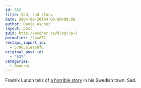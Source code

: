 ```yaml
---
id: 852
title: Sad, sad story
date: 2004-09-20T04:00:00+00:00
author: David Ascher
layout: post
guid: http://ascher.ca/blog/?p=3
permalink: /?p=852
restapi_import_id:
  - 5780561eab8f6
original_post_id:
  - "537"
categories:
  - General
---
```

Fredrik Lundh tells of [a horrible story](http://online.effbot.org/2004_02_01_archive.htm#editor) in his Swedish town. Sad.